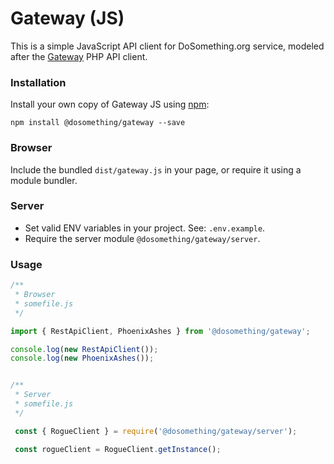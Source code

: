 
# Gateway (JS)

This is a simple JavaScript API client for DoSomething.org service, modeled after the [Gateway](https://github.com/DoSomething/gateway) PHP API client.

### Installation
Install your own copy of Gateway JS using [npm](#):

```
npm install @dosomething/gateway --save
```

### Browser
Include the bundled `dist/gateway.js` in your page, or require it using a module bundler.

### Server
- Set valid ENV variables in your project. See: `.env.example`.
- Require the server module `@dosomething/gateway/server`.

### Usage

```javascript
/**
 * Browser
 * somefile.js
 */

import { RestApiClient, PhoenixAshes } from '@dosomething/gateway';

console.log(new RestApiClient());
console.log(new PhoenixAshes());


/**
 * Server
 * somefile.js
 */

 const { RogueClient } = require('@dosomething/gateway/server');

 const rogueClient = RogueClient.getInstance();
```
